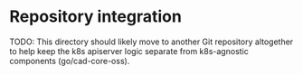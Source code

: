 # Repository integration

TODO: This directory should likely move to another Git repository altogether
to help keep the k8s apiserver logic separate from k8s-agnostic components
(go/cad-core-oss).
